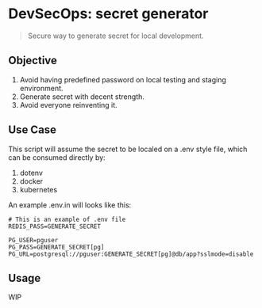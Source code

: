 # DevSecOps: secret generator
> Secure way to generate secret for local development.

## Objective
1. Avoid having predefined password on local testing and staging environment.
2. Generate secret with decent strength.
3. Avoid everyone reinventing it.

## Use Case
This script will assume the secret to be localed on a .env style file, which can be consumed directly by:
1. dotenv
2. docker
3. kubernetes

An example .env.in will looks like this:
```
# This is an example of .env file
REDIS_PASS=GENERATE_SECRET

PG_USER=pguser
PG_PASS=GENERATE_SECRET[pg]
PG_URL=postgresql://pguser:GENERATE_SECRET[pg]@db/app?sslmode=disable
```

## Usage
WIP
